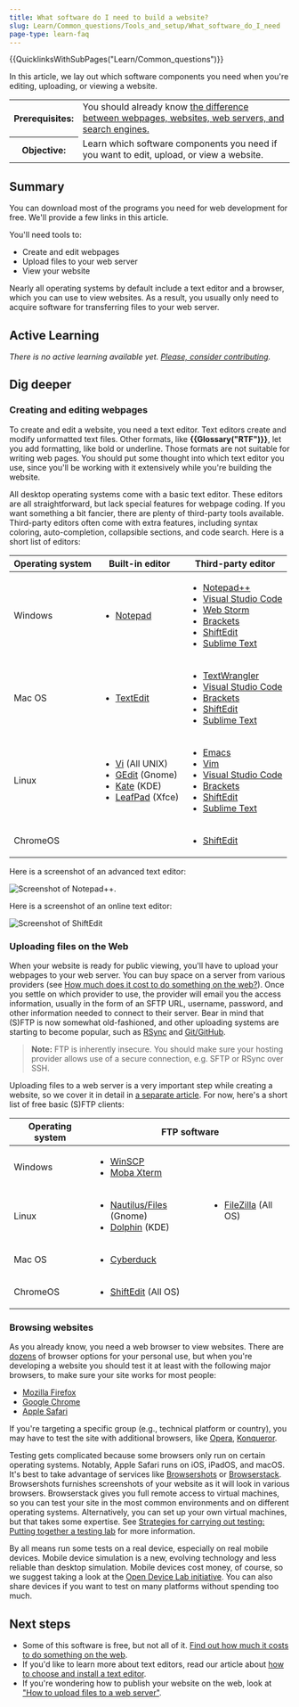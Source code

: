 ```yaml
---
title: What software do I need to build a website?
slug: Learn/Common_questions/Tools_and_setup/What_software_do_I_need
page-type: learn-faq
---
```


{{QuicklinksWithSubPages("Learn/Common_questions")}}

In this article, we lay out which software components you need when you're editing, uploading, or viewing a website.

<table class="standard-table">
  <tbody>
    <tr>
      <th scope="row">Prerequisites:</th>
      <td>
        You should already know
        <a
          href="/en-US/docs/Learn/Common_questions/Web_mechanics/Pages_sites_servers_and_search_engines"
          >the difference between webpages, websites, web servers, and search
          engines.</a
        >
      </td>
    </tr>
    <tr>
      <th scope="row">Objective:</th>
      <td>
        Learn which software components you need if you want to edit, upload, or
        view a website.
      </td>
    </tr>
  </tbody>
</table>

## Summary

You can download most of the programs you need for web development for free. We'll provide a few links in this article.

You'll need tools to:

- Create and edit webpages
- Upload files to your web server
- View your website

Nearly all operating systems by default include a text editor and a browser, which you can use to view websites. As a result, you usually only need to acquire software for transferring files to your web server.

## Active Learning

_There is no active learning available yet. [Please, consider contributing](/en-US/docs/MDN/Community/Contributing/Getting_started)._

## Dig deeper

### Creating and editing webpages

To create and edit a website, you need a text editor. Text editors create and modify unformatted text files. Other formats, like **{{Glossary("RTF")}}**, let you add formatting, like bold or underline. Those formats are not suitable for writing web pages. You should put some thought into which text editor you use, since you'll be working with it extensively while you're building the website.

All desktop operating systems come with a basic text editor. These editors are all straightforward, but lack special features for webpage coding. If you want something a bit fancier, there are plenty of third-party tools available. Third-party editors often come with extra features, including syntax coloring, auto-completion, collapsible sections, and code search. Here is a short list of editors:

<table class="standard-table">
  <thead>
    <tr>
      <th scope="col">Operating system</th>
      <th scope="col">Built-in editor</th>
      <th scope="col">Third-party editor</th>
    </tr>
  </thead>
  <tbody>
    <tr>
      <td>Windows</td>
      <td>
        <ul>
          <li>
            <a
              href="https://en.wikipedia.org/wiki/Notepad_%28software%29"
              rel="external"
              >Notepad</a
            >
          </li>
        </ul>
      </td>
      <td>
        <ul>
          <li><a href="https://notepad-plus-plus.org/">Notepad++</a></li>
          <li>
            <a href="https://code.visualstudio.com/">Visual Studio Code</a>
          </li>
          <li><a href="https://www.jetbrains.com/webstorm/">Web Storm</a></li>
          <li><a href="https://brackets.io/">Brackets</a></li>
          <li><a href="https://shiftedit.net/">ShiftEdit</a></li>
          <li><a href="https://www.sublimetext.com/">Sublime Text</a></li>
        </ul>
      </td>
    </tr>
    <tr>
      <td>Mac OS</td>
      <td>
        <ul>
          <li>
            <a href="https://en.wikipedia.org/wiki/TextEdit" rel="external"
              >TextEdit</a
            >
          </li>
        </ul>
      </td>
      <td>
        <ul>
          <li>
            <a href="https://www.barebones.com/products/textwrangler/"
              >TextWrangler</a
            >
          </li>
          <li>
            <a href="https://code.visualstudio.com/">Visual Studio Code</a>
          </li>
          <li><a href="https://brackets.io/">Brackets</a></li>
          <li><a href="https://shiftedit.net/">ShiftEdit</a></li>
          <li><a href="https://www.sublimetext.com/">Sublime Text</a></li>
        </ul>
      </td>
    </tr>
    <tr>
      <td>Linux</td>
      <td>
        <ul>
          <li>
            <a href="https://en.wikipedia.org/wiki/Vi" rel="external">Vi</a>
            (All UNIX)
          </li>
          <li>
            <a href="https://en.wikipedia.org/wiki/Gedit" rel="external"
              >GEdit</a
            >
            (Gnome)
          </li>
          <li>
            <a
              href="https://en.wikipedia.org/wiki/Kate_%28text_editor%29"
              rel="external"
              >Kate</a
            >
            (KDE)
          </li>
          <li>
            <a href="https://en.wikipedia.org/wiki/Leafpad" rel="external"
              >LeafPad</a
            >
            (Xfce)
          </li>
        </ul>
      </td>
      <td>
        <ul>
          <li><a href="https://www.gnu.org/software/emacs/">Emacs</a></li>
          <li><a href="https://www.vim.org/" rel="external">Vim</a></li>
          <li>
            <a href="https://code.visualstudio.com/">Visual Studio Code</a>
          </li>
          <li><a href="https://brackets.io/">Brackets</a></li>
          <li><a href="https://shiftedit.net/">ShiftEdit</a></li>
          <li><a href="https://www.sublimetext.com/">Sublime Text</a></li>
        </ul>
      </td>
    </tr>
    <tr>
      <td>ChromeOS</td>
      <td></td>
      <td>
        <ul>
          <li><a href="https://shiftedit.net/">ShiftEdit</a></li>
        </ul>
      </td>
    </tr>
  </tbody>
</table>

Here is a screenshot of an advanced text editor:

![Screenshot of Notepad++.](notepadplusplus.png)

Here is a screenshot of an online text editor:

![Screenshot of ShiftEdit](shiftedit.png)

### Uploading files on the Web

When your website is ready for public viewing, you'll have to upload your webpages to your web server. You can buy space on a server from various providers (see [How much does it cost to do something on the web?](/en-US/docs/Learn/Common_questions/Tools_and_setup/How_much_does_it_cost)). Once you settle on which provider to use, the provider will email you the access information, usually in the form of an SFTP URL, username, password, and other information needed to connect to their server. Bear in mind that (S)FTP is now somewhat old-fashioned, and other uploading systems are starting to become popular, such as [RSync](https://en.wikipedia.org/wiki/Rsync) and [Git/GitHub](https://docs.github.com/en/pages/configuring-a-custom-domain-for-your-github-pages-site).

> **Note:** FTP is inherently insecure. You should make sure your hosting provider allows use of a secure connection, e.g. SFTP or RSync over SSH.

Uploading files to a web server is a very important step while creating a website, so we cover it in detail in [a separate article](/en-US/docs/Learn/Common_questions/Tools_and_setup/Upload_files_to_a_web_server). For now, here's a short list of free basic (S)FTP clients:

<table class="standard-table">
  <thead>
    <tr>
      <th scope="col">Operating system</th>
      <th colspan="2" scope="col">FTP software</th>
    </tr>
  </thead>
  <tbody>
    <tr>
      <td>Windows</td>
      <td>
        <ul>
          <li><a href="https://winscp.net">WinSCP</a></li>
          <li><a href="https://mobaxterm.mobatek.net/">Moba Xterm</a></li>
        </ul>
      </td>
      <td rowspan="3">
        <ul>
          <li>
            <a href="https://filezilla-project.org/">FileZilla</a> (All OS)
          </li>
        </ul>
      </td>
    </tr>
    <tr>
      <td>Linux</td>
      <td>
        <ul>
          <li>
            <a
              href="https://wiki.gnome.org/action/show/Apps/Files?action=show&#x26;redirect=Apps%2FNautilus"
              rel="external"
              >Nautilus/Files</a
            >
            (Gnome)
          </li>
          <li>
            <a href="https://dolphin.com/" rel="external">Dolphin</a> (KDE)
          </li>
        </ul>
      </td>
    </tr>
    <tr>
      <td>Mac OS</td>
      <td>
        <ul>
          <li><a href="https://cyberduck.de/">Cyberduck</a></li>
        </ul>
      </td>
    </tr>
    <tr>
      <td>ChromeOS</td>
      <td>
        <ul>
          <li><a href="https://shiftedit.net/">ShiftEdit</a> (All OS)</li>
        </ul>
      </td>
      <td></td>
    </tr>
  </tbody>
</table>

### Browsing websites

As you already know, you need a web browser to view websites. There are [dozens](https://en.wikipedia.org/wiki/List_of_web_browsers) of browser options for your personal use, but when you're developing a website you should test it at least with the following major browsers, to make sure your site works for most people:

- [Mozilla Firefox](https://www.mozilla.org/en-US/firefox/new/)
- [Google Chrome](https://www.google.com/chrome/)
- [Apple Safari](https://www.apple.com/safari/)

If you're targeting a specific group (e.g., technical platform or country), you may have to test the site with additional browsers, like [Opera](https://www.opera.com/), [Konqueror](https://apps.kde.org/konqueror/).

Testing gets complicated because some browsers only run on certain operating systems. Notably, Apple Safari runs on iOS, iPadOS, and macOS. It's best to take advantage of services like [Browsershots](https://browsershots.org/) or [Browserstack](https://www.browserstack.com/). Browsershots furnishes screenshots of your website as it will look in various browsers. Browserstack gives you full remote access to virtual machines, so you can test your site in the most common environments and on different operating systems. Alternatively, you can set up your own virtual machines, but that takes some expertise.
See [Strategies for carrying out testing: Putting together a testing lab](/en-US/docs/Learn/Tools_and_testing/Cross_browser_testing/Testing_strategies#putting_together_a_testing_lab) for more information.

By all means run some tests on a real device, especially on real mobile devices. Mobile device simulation is a new, evolving technology and less reliable than desktop simulation. Mobile devices cost money, of course, so we suggest taking a look at the [Open Device Lab initiative](https://www.smashingmagazine.com/2016/11/worlds-best-open-device-labs/#odls-have-opened-doors-for-idls). You can also share devices if you want to test on many platforms without spending too much.

## Next steps

- Some of this software is free, but not all of it. [Find out how much it costs to do something on the web](/en-US/docs/Learn/Common_questions/Tools_and_setup/How_much_does_it_cost).
- If you'd like to learn more about text editors, read our article about [how to choose and install a text editor](/en-US/docs/Learn/Common_questions/Tools_and_setup/Available_text_editors).
- If you're wondering how to publish your website on the web, look at ["How to upload files to a web server"](/en-US/docs/Learn/Common_questions/Tools_and_setup/Upload_files_to_a_web_server).
